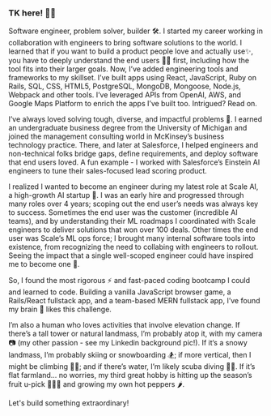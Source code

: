 ### TK here! 👩‍💻

Software engineer, problem solver, builder 🛠. I started my career working in collaboration with engineers to bring software solutions to the world. I learned that if you want to build a product people love and actually use✨, you have to deeply understand the end users 🕵️‍♀️ first, including how the tool fits into their larger goals. Now, I’ve added engineering tools and frameworks to my skillset. I’ve built apps using React, JavaScript, Ruby on Rails, SQL, CSS, HTML5, PostgreSQL, MongoDB, Mongoose, Node.js, Webpack and other tools. I’ve leveraged APIs from OpenAI, AWS, and Google Maps Platform to enrich the apps I’ve built too. Intrigued? Read on.

I’ve always loved solving tough, diverse, and impactful problems 🧐. I earned an undergraduate business degree from the University of Michigan and joined the management consulting world in McKinsey’s business technology practice. There, and later at Salesforce, I helped engineers and non-technical folks bridge gaps, define requirements, and deploy software that end users loved. A fun example - I worked with Salesforce’s Einstein AI engineers to tune their sales-focused lead scoring product.

I realized I wanted to become an engineer during my latest role at Scale AI, a high-growth AI startup 🤖. I was an early hire and progressed through many roles over 4 years; scoping out the end user’s needs was always key to success. Sometimes the end user was the customer (incredible AI teams), and by understanding their ML roadmaps I coordinated with Scale engineers to deliver solutions that won over 100 deals. Other times the end user was Scale’s ML ops force; I brought many internal software tools into existence, from recognizing the need to collabing with engineers to rollout. Seeing the impact that a single well-scoped engineer could have inspired me to become one 🌟. 

So, I found the most rigorous ⚡ and fast-paced coding bootcamp I could and learned to code. Building a vanilla JavaScript browser game, a Rails/React fullstack app, and a team-based MERN fullstack app, I’ve found my brain 🧠 likes this challenge.

I’m also a human who loves activities that involve elevation change. If there’s a tall tower or natural landmass, I’m probably atop it, with my camera 📷 (my other passion - see my Linkedin background pic!). If it‘s a snowy landmass, I’m probably skiing or snowboarding 🏂; if more vertical, then I might be climbing 🧗‍♀️; and if there’s water, I’m likely scuba diving 🧜‍♀️. If it’s flat farmland… no worries, my third great hobby is hitting up the season’s fruit u-pick 🍒🍓🍎 and growing my own hot peppers 🌶.

Let's build something extraordinary!

<!--
**taisiat/taisiat** is a ✨ _special_ ✨ repository because its `README.md` (this file) appears on your GitHub profile.

Here are some ideas to get you started:

- 🔭 I’m currently working on ...
- 🌱 I’m currently learning ...
- 👯 I’m looking to collaborate on ...
- 🤔 I’m looking for help with ...
- 💬 Ask me about ...
- 📫 How to reach me: ...
- 😄 Pronouns: ...
- ⚡ Fun fact: ...
-->
